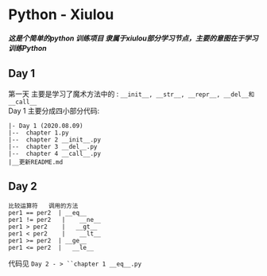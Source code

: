  # Python - Xiulou
 ##### 这是个简单的python 训练项目 隶属于xiulou部分学习节点，主要的意图在于学习训练Python
 ## Day 1 
 第一天 主要是学习了魔术方法中的 : `__init__, __str__, __repr__, __del__和__call__`  
 Day 1 主要分成四小部分代码:
 ```
|- Day 1 (2020.08.09)
|--  chapter 1.py
|--  chapter 2 __init__.py
|--  chapter 3 __del__.py
|--  chapter 4 __call__.py
|__更新README.md
```

## Day 2
```
比较运算符	调用的方法
per1 == per2  |	__eq__
per1 != per2   |	__ne__
per1 > per2    |   __gt__
per1 < per2    |	__lt__
per1 >= per2  |	__ge__
per1 <= per2  |   __le__
```
代码见 `Day 2 - > ``chapter 1 __eq__.py`
 